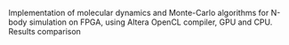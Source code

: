Implementation of molecular dynamics and Monte-Carlo algorithms for N-body simulation on FPGA, using Altera OpenCL compiler, GPU and CPU. Results comparison
